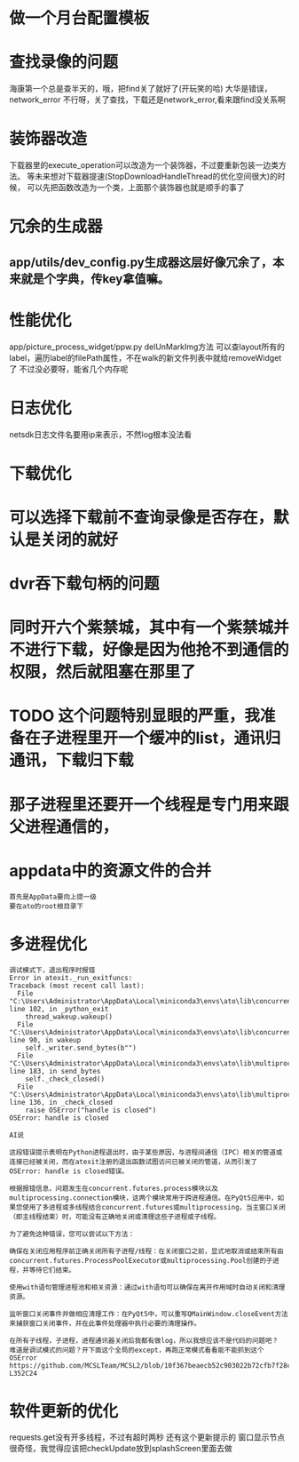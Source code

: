 # 做一个月台配置模板

# 查找录像的问题

海康第一个总是查半天的，哦，把find关了就好了(开玩笑的哈)
大华是错误，network_error
不行呀，关了查找，下载还是network_error,看来跟find没关系啊

# 装饰器改造

下载器里的execute_operation可以改造为一个装饰器，不过要重新包装一边类方法。
等未来想对下载器提速(StopDownloadHandleThread的优化空间很大)的时候，
可以先把函数改造为一个类，上面那个装饰器也就是顺手的事了

# 冗余的生成器

## app/utils/dev_config.py生成器这层好像冗余了，本来就是个字典，传key拿值嘛。

# 性能优化

app/picture_process_widget/ppw.py delUnMarkImg方法
可以查layout所有的label，遍历label的filePath属性，不在walk的新文件列表中就给removeWidget了
不过没必要呀，能省几个内存呢

# 日志优化

netsdk日志文件名要用ip来表示，不然log根本没法看

# 下载优化

# 可以选择下载前不查询录像是否存在，默认是关闭的就好

# dvr吞下载句柄的问题

# 同时开六个紫禁城，其中有一个紫禁城并不进行下载，好像是因为他抢不到通信的权限，然后就阻塞在那里了
# TODO 这个问题特别显眼的严重，我准备在子进程里开一个缓冲的list，通讯归通讯，下载归下载
# 那子进程里还要开一个线程是专门用来跟父进程通信的，

# appdata中的资源文件的合并

    首先是AppData要向上提一级
    要在ato的root根目录下

# 多进程优化

    调试模式下，退出程序时报错
    Error in atexit._run_exitfuncs:
    Traceback (most recent call last):
      File "C:\Users\Administrator\AppData\Local\miniconda3\envs\ato\lib\concurrent\futures\process.py", line 102, in _python_exit
        thread_wakeup.wakeup()
      File "C:\Users\Administrator\AppData\Local\miniconda3\envs\ato\lib\concurrent\futures\process.py", line 90, in wakeup
        self._writer.send_bytes(b"")
      File "C:\Users\Administrator\AppData\Local\miniconda3\envs\ato\lib\multiprocessing\connection.py", line 183, in send_bytes
        self._check_closed()
      File "C:\Users\Administrator\AppData\Local\miniconda3\envs\ato\lib\multiprocessing\connection.py", line 136, in _check_closed
        raise OSError("handle is closed")
    OSError: handle is closed
    
    AI说
    
    这段错误提示表明在Python进程退出时，由于某些原因，与进程间通信（IPC）相关的管道或连接已经被关闭，而在atexit注册的退出函数试图访问已被关闭的管道，从而引发了OSError: handle is closed错误。
    
    根据报错信息，问题发生在concurrent.futures.process模块以及multiprocessing.connection模块，这两个模块常用于跨进程通信。在PyQt5应用中，如果您使用了多进程或多线程结合concurrent.futures或multiprocessing，当主窗口关闭（即主线程结束）时，可能没有正确地关闭或清理这些子进程或子线程。
    
    为了避免这种错误，您可以尝试以下方法：
    
    确保在关闭应用程序前正确关闭所有子进程/线程：在关闭窗口之前，显式地取消或结束所有由concurrent.futures.ProcessPoolExecutor或multiprocessing.Pool创建的子进程，并等待它们结束。
    
    使用with语句管理进程池和相关资源：通过with语句可以确保在离开作用域时自动关闭和清理资源。
    
    监听窗口关闭事件并做相应清理工作：在PyQt5中，可以重写QMainWindow.closeEvent方法来捕获窗口关闭事件，并在此事件处理器中执行必要的清理操作。
    
    在所有子线程，子进程，进程通讯器关闭后我都有做log，所以我想应该不是代码的问题吧？
    难道是调试模式的问题？开下面这个全局的except，再跑正常模式看看能不能抓到这个 OSError
    https://github.com/MCSLTeam/MCSL2/blob/10f367beaecb52c903022b72cfb7f28cdbf253d7/MCSL2Lib/windowInterface.py#L352C9-L352C24

# 软件更新的优化

requests.get没有开多线程，不过有超时两秒
还有这个更新提示的 窗口显示节点 很奇怪，我觉得应该把checkUpdate放到splashScreen里面去做